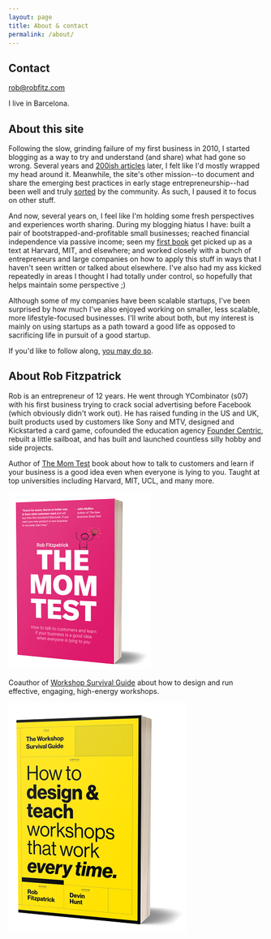 ```yaml
---
layout: page
title: About & contact
permalink: /about/
---
```


## Contact

<a href="mailto:rob@robfitz.com">rob@robfitz.com</a>

I live in Barcelona.

## About this site

Following the slow, grinding failure of my first business in 2010, I started blogging as a way to try and understand (and share) what had gone so wrong. Several years and <a href="http://thestartuptoolkit.com/blog/series-and-topics/" target="_blank">200ish articles</a> later, I felt like I'd mostly wrapped my head around it. Meanwhile, the site's other mission--to document and share the emerging best practices in early stage entrepreneurship--had been well and truly <a href="https://playbook.samaltman.com/" target="_blank">sorted</a> by the community. As such, I paused it to focus on other stuff.

And now, several years on, I feel like I'm holding some fresh perspectives and experiences worth sharing. During my blogging hiatus I have: built a pair of bootstrapped-and-profitable small businesses; reached financial independence via passive income; seen my <a href="http://geni.us/momtest" target="_blank">first book</a> get picked up as a text at Harvard, MIT, and elsewhere; and worked closely with a bunch of entrepreneurs and large companies on how to apply this stuff in ways that I haven't seen written or talked about elsewhere. I've also had my ass kicked repeatedly in areas I thought I had totally under control, so hopefully that helps maintain some perspective ;)

Although some of my companies have been scalable startups, I've been surprised by how much I've also enjoyed working on smaller, less scalable, more lifestyle-focused businesses. I'll write about both, but my interest is mainly on using startups as a path toward a good life as opposed to sacrificing life in pursuit of a good startup.

If you'd like to follow along, <a href="/subscribe">you may do so</a>.

## About Rob Fitzpatrick

Rob is an entrepreneur of 12 years. He went through YCombinator (s07) with his first business trying to crack social advertising before Facebook (which obviously didn't work out). He has raised funding in the US and UK, built products used by customers like Sony and MTV, designed and Kickstarted a card game, cofounded the education agency <a href="http://foundercentric.com" target="_blank">Founder Centric</a>, rebuilt a little sailboat, and has built and launched countless silly hobby and side projects. 

<div class="row">
<p class="two-thirds">Author of <a href="http://geni.us/momtest" target="_blank">The Mom Test</a> book about how to talk to customers and learn if your business is a good idea even when everyone is lying to you. Taught at top universities including Harvard, MIT, UCL, and many more.</p>

<a href="http://geni.us/momtest" target="_blank"><img class="one-third" src="/img/mom-test-book-350.png" /></a>

</div>

<div class="row">
<p class="two-thirds">
Coauthor of <a href="http://workshopsurvival.com" target="_blank">Workshop Survival Guide</a> about how to design and run effective, engaging, high-energy workshops.</p>

<a href="http://workshopsurvival.com" target="_blank"><img class="one-third" src="/img/workshop-survival-guide-350.png" /></a>

</div>

